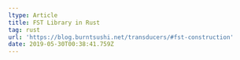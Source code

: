 ```yaml
---
ltype: Article
title: FST Library in Rust
tag: rust
url: 'https://blog.burntsushi.net/transducers/#fst-construction'
date: 2019-05-30T00:38:41.759Z
---
```


